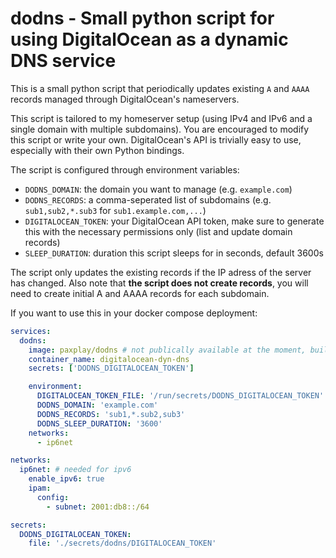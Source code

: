 # dodns - Small python script for using DigitalOcean as a dynamic DNS service 

This is a small python script that periodically updates existing `A` and `AAAA` records managed through DigitalOcean's nameservers.

This script is tailored to my homeserver setup (using IPv4 and IPv6 and a single domain with multiple subdomains). You are encouraged to modify this script or write your own. DigitalOcean's API is trivially easy to use, especially with their own Python bindings.

The script is configured through environment variables:
- `DODNS_DOMAIN`: the domain you want to manage (e.g. `example.com`)
- `DODNS_RECORDS`: a comma-seperated list of subdomains (e.g. `sub1,sub2,*.sub3` for `sub1.example.com,...`)
- `DIGITALOCEAN_TOKEN`: your DigitalOcean API token, make sure to generate this with the necessary permissions only (list and update domain records)
- `SLEEP_DURATION`: duration this script sleeps for in seconds, default 3600s

The script only updates the existing records if the IP adress of the server has changed. Also note that **the script does not create records**, you will need to create initial A and AAAA records for each subdomain.

If you want to use this in your docker compose deployment:

```yaml
services:
  dodns:
    image: paxplay/dodns # not publically available at the moment, build yourself!
    container_name: digitalocean-dyn-dns
    secrets: ['DODNS_DIGITALOCEAN_TOKEN']

    environment:
      DIGITALOCEAN_TOKEN_FILE: '/run/secrets/DODNS_DIGITALOCEAN_TOKEN'
      DODNS_DOMAIN: 'example.com'
      DODNS_RECORDS: 'sub1,*.sub2,sub3'
      DODNS_SLEEP_DURATION: '3600'
    networks:
      - ip6net

networks:
  ip6net: # needed for ipv6
    enable_ipv6: true
    ipam:
      config:
        - subnet: 2001:db8::/64

secrets:
  DODNS_DIGITALOCEAN_TOKEN:
    file: './secrets/dodns/DIGITALOCEAN_TOKEN'

```
